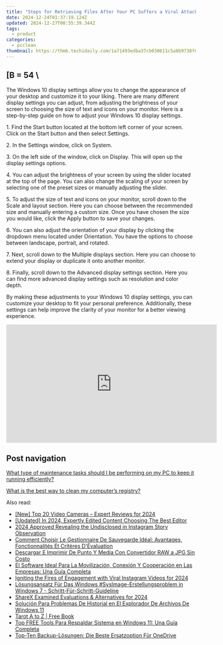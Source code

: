 ```yaml
---
title: "Steps for Retrieving Files After Your PC Suffers a Viral Attack: Guidance by YL Software Experts"
date: 2024-12-24T01:37:19.124Z
updated: 2024-12-27T00:55:39.344Z
tags:
  - product
categories:
  - pcclean
thumbnail: https://thmb.techidaily.com/1a71493edba37cb030611c5a8b9738f6d63a9069f2561431aa2bb888dda851d0.jpg
---
```


## \[B = 54 \

The Windows 10 display settings allow you to change the appearance of your desktop and customize it to your liking. There are many different display settings you can adjust, from adjusting the brightness of your screen to choosing the size of text and icons on your monitor. Here is a step-by-step guide on how to adjust your Windows 10 display settings. 

1\. Find the Start button located at the bottom left corner of your screen. Click on the Start button and then select Settings.

2\. In the Settings window, click on System.

3\. On the left side of the window, click on Display. This will open up the display settings options. 

4\. You can adjust the brightness of your screen by using the slider located at the top of the page. You can also change the scaling of your screen by selecting one of the preset sizes or manually adjusting the slider.

5\. To adjust the size of text and icons on your monitor, scroll down to the Scale and layout section. Here you can choose between the recommended size and manually entering a custom size. Once you have chosen the size you would like, click the Apply button to save your changes.

6\. You can also adjust the orientation of your display by clicking the dropdown menu located under Orientation. You have the options to choose between landscape, portrait, and rotated.

7\. Next, scroll down to the Multiple displays section. Here you can choose to extend your display or duplicate it onto another monitor.

8\. Finally, scroll down to the Advanced display settings section. Here you can find more advanced display settings such as resolution and color depth. 

By making these adjustments to your Windows 10 display settings, you can customize your desktop to fit your personal preference. Additionally, these settings can help improve the clarity of your monitor for a better viewing experience.

<!-- affiliate ads begin -->
<iframe width="560" height="315" src="https://www.youtube.com/embed/mK1lEBRm_1w?si=FSaM0OKO0XBCgjtT" title="YouTube video player" frameborder="0" allow="accelerometer; autoplay; clipboard-write; encrypted-media; gyroscope; picture-in-picture; web-share" referrerpolicy="strict-origin-when-cross-origin" allowfullscreen></iframe>
<!-- affiliate ads end -->

## Post navigation

[What type of maintenance tasks should I be performing on my PC to keep it running efficiently?](https://tools.techidaily.com/pcclean/products/)

[What is the best way to clean my computer’s registry?](https://tools.techidaily.com/pcclean/products/)

<ins class="adsbygoogle"
     style="display:block"
     data-ad-format="autorelaxed"
     data-ad-client="ca-pub-7571918770474297"
     data-ad-slot="1223367746"></ins>

<ins class="adsbygoogle"
     style="display:block"
     data-ad-client="ca-pub-7571918770474297"
     data-ad-slot="8358498916"
     data-ad-format="auto"
     data-full-width-responsive="true"></ins>

<span class="atpl-alsoreadstyle">Also read:</span>
<div><ul>
<li><a href="https://fox-access.techidaily.com/new-top-20-video-cameras-expert-reviews-for-2024/"><u>[New] Top 20 Video Cameras – Expert Reviews for 2024</u></a></li>
<li><a href="https://facebook-video-share.techidaily.com/updated-in-2024-expertly-edited-content-choosing-the-best-editor/"><u>[Updated] In 2024, Expertly Edited Content Choosing The Best Editor</u></a></li>
<li><a href="https://instagram-video-files.techidaily.com/2024-approved-revealing-the-undisclosed-in-instagram-story-observation/"><u>2024 Approved Revealing the Undisclosed in Instagram Story Observation</u></a></li>
<li><a href="https://discover-bits.techidaily.com/comment-choisir-le-gestionnaire-de-sauvegarde-ideal-avantages-fonctionnalites-et-criteres-devaluation/"><u>Comment Choisir Le Gestionnaire De Sauvegarde Idéal: Avantages, Fonctionnalités Et Critères D'Évaluation</u></a></li>
<li><a href="https://some-knowledge.techidaily.com/descargar-e-imprimir-de-punto-y-media-con-convertidor-raw-a-jpg-sin-costo/"><u>Descargar E Imprimir De Punto Y Media Con Convertidor RAW a JPG Sin Costo</u></a></li>
<li><a href="https://discover-bits.techidaily.com/el-software-ideal-para-la-movilizacion-conexion-y-cooperacion-en-las-empresas-una-guia-completa/"><u>El Software Ideal Para La Movilización, Conexión Y Cooperación en Las Empresas: Una Guía Completa</u></a></li>
<li><a href="https://instagram-clips.techidaily.com/igniting-the-fires-of-engagement-with-viral-instagram-videos-for-2024/"><u>Igniting the Fires of Engagement with Viral Instagram Videos for 2024</u></a></li>
<li><a href="https://discover-bits.techidaily.com/losungsansatz-fur-das-windows-sysimage-erstellungsproblem-in-windows-7-schritt-fur-schritt-guideline/"><u>Lösungsansatz Für Das Windows #SysImage-Erstellungsproblem in Windows 7 - Schritt-Für-Schritt-Guideline</u></a></li>
<li><a href="https://screen-activity-recording.techidaily.com/sharex-examined-evaluations-and-alternatives-for-2024/"><u>ShareX Examined Evaluations & Alternatives for 2024</u></a></li>
<li><a href="https://discover-bits.techidaily.com/solucion-para-problemas-de-historial-en-el-explorador-de-archivos-de-windows-11/"><u>Solución Para Problemas De Historial en El Explorador De Archivos De Windows 11</u></a></li>
<li><a href="https://novels-ebooks.techidaily.com/210645078-9781250287021-tarot-a-to-z/"><u>Tarot A to Z | Free Book</u></a></li>
<li><a href="https://discover-bits.techidaily.com/top-free-tools-para-respaldar-sistema-en-windows-11-una-guia-completa/"><u>Top FREE Tools Para Respaldar Sistema en Windows 11: Una Guía Completa</u></a></li>
<li><a href="https://discover-bits.techidaily.com/top-ten-backup-losungen-die-beste-ersatzoption-fur-onedrive/"><u>Top-Ten Backup-Lösungen: Die Beste Ersatzoption Für OneDrive</u></a></li>
</ul></div>

